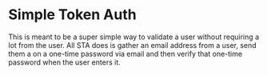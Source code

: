 # Simple Token Auth

This is meant to be a super simple way to validate a user without requiring a lot from the user. All STA does is gather an email address from a user, send them a on a one-time password via email and then verify that one-time password when the user enters it.

